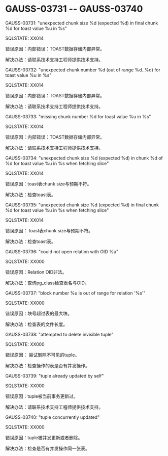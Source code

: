 # GAUSS-03731 -- GAUSS-03740

GAUSS-03731: "unexpected chunk size %d \(expected %d\) in final chunk %d for toast value %u in %s"

SQLSTATE: XX014

错误原因：内部错误：TOAST数据存储内部异常。

解决办法：请联系技术支持工程师提供技术支持。

GAUSS-03732: "unexpected chunk number %d \(out of range %d..%d\) for toast value %u in %s"

SQLSTATE: XX014

错误原因：内部错误：TOAST数据存储内部异常。

解决办法：请联系技术支持工程师提供技术支持。

GAUSS-03733: "missing chunk number %d for toast value %u in %s"

SQLSTATE: XX014

错误原因：内部错误：TOAST数据存储内部异常。

解决办法：请联系技术支持工程师提供技术支持。

GAUSS-03734: "unexpected chunk size %d \(expected %d\) in chunk %d of %d for toast value %u in %s when fetching slice"

SQLSTATE: XX014

错误原因：toast表chunk size与预期不符。

解决办法：检查toast表。

GAUSS-03735: "unexpected chunk size %d \(expected %d\) in final chunk %d for toast value %u in %s when fetching slice"

SQLSTATE: XX014

错误原因： toast表chunk size与预期不符。

解决办法：检查toast表。

GAUSS-03736: "could not open relation with OID %u"

SQLSTATE: XX000

错误原因：Relation OID非法。

解决办法：查询pg\_class检查表名与OID。

GAUSS-03737: "block number %u is out of range for relation '%s'"

SQLSTATE: XX000

错误原因：块号超过表的最大块。

解决办法：检查表的文件长度。

GAUSS-03738: "attempted to delete invisible tuple"

SQLSTATE: XX000

错误原因： 尝试删除不可见的tuple。

解决办法：检查操作的表是否有并发操作。

GAUSS-03739: "tuple already updated by self"

SQLSTATE: XX000

错误原因：tuple被当前事务更新过。

解决办法：请联系技术支持工程师提供技术支持。

GAUSS-03740: "tuple concurrently updated"

SQLSTATE: XX000

错误原因：tuple被并发更新或者删除。

解决办法：检查是否有并发操作同一张表。


